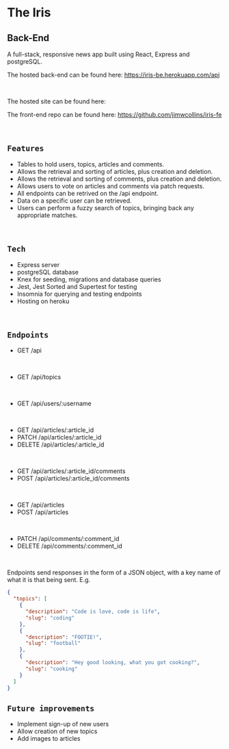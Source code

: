 # The Iris

## Back-End

A full-stack, responsive news app built using React, Express and postgreSQL.

The hosted back-end can be found here: https://iris-be.herokuapp.com/api

<BR>

The hosted site can be found here: <to come>

The front-end repo can be found here: https://github.com/jimwcollins/iris-fe

&nbsp;

## `Features`

- Tables to hold users, topics, articles and comments.
- Allows the retrieval and sorting of articles, plus creation and deletion.
- Allows the retrieval and sorting of comments, plus creation and deletion.
- Allows users to vote on articles and comments via patch requests.
- All endpoints can be retrived on the /api endpoint.
- Data on a specific user can be retrieved.
- Users can perform a fuzzy search of topics, bringing back any appropriate matches.

&nbsp;

## `Tech`

- Express server
- postgreSQL database
- Knex for seeding, migrations and database queries
- Jest, Jest Sorted and Supertest for testing
- Insomnia for querying and testing endpoints
- Hosting on heroku

&nbsp;

## `Endpoints`

- GET /api

<BR>

- GET /api/topics

<BR>

- GET /api/users/:username

<BR>

- GET /api/articles/:article_id
- PATCH /api/articles/:article_id
- DELETE /api/articles/:article_id

<BR>

- GET /api/articles/:article_id/comments
- POST /api/articles/:article_id/comments

<BR>

- GET /api/articles
- POST /api/articles

<BR>

- PATCH /api/comments/:comment_id
- DELETE /api/comments/:comment_id

&nbsp;

Endpoints send responses in the form of a JSON object, with a key name of what it is that being sent. E.g.

```json
{
  "topics": [
    {
      "description": "Code is love, code is life",
      "slug": "coding"
    },
    {
      "description": "FOOTIE!",
      "slug": "football"
    },
    {
      "description": "Hey good looking, what you got cooking?",
      "slug": "cooking"
    }
  ]
}
```

## `Future improvements`

- Implement sign-up of new users
- Allow creation of new topics
- Add images to articles

&nbsp;
